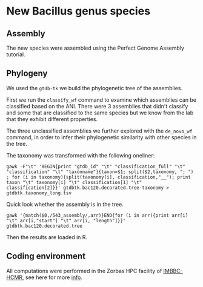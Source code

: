# New Bacillus genus species

## Assembly
The new species were assembled using the Perfect Genome Assembly tutorial.

## Phylogeny
We used the `gtdb-tk` we build the phylogenetic tree of the assemblies.

First we run the `classify_wf` command to examine which assemblies can be 
classified based on the ANI. There were 3 assemblies that didn't classify
and some that are classified to the same species but we know from the lab
that they exhibit different properties.

The three unclassified assemblies we further explored with the `de_novo_wf` command,
in order to infer their phylogenetic similarity with other species in the tree.

The taxonomy was transformed with the following oneliner:

```
gawk -F"\t" 'BEGIN{print "gtdb_id" "\t" "classification_full" "\t" "classification" "\t" "taxonname"}{taxon=$1; split($2,taxonomy, "; ") ; for (i in taxonomy){split(taxonomy[i], classification,"__"); print taxon "\t" taxonomy[i] "\t" classification[1] "\t" classification[2]}}' gtdbtk.bac120.decorated.tree-taxonomy > gtdbtk.taxonomy_long.tsv
```
Quick look whether the assembly is in the tree.
```
gawk '{match($0,/543_assembly/,arr)}END{for (i in arr){print arr[i] "\t" arr[i,"start"] "\t" arr[i, "length"]}}' gtdbtk.bac120.decorated.tree
```
Then the results are loaded in R.

## Coding environment

All computations were performed in the Zorbas HPC facility of [IMBBC-HCMR](https://hpc.hcmr.gr),
see here for more [info](https://doi.org/10.1093/gigascience/giab053).


